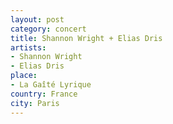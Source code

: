 ```yaml
---
layout: post
category: concert
title: Shannon Wright + Elias Dris
artists: 
- Shannon Wright
- Elias Dris
place: 
- La Gaîté Lyrique
country: France
city: Paris
---
```



